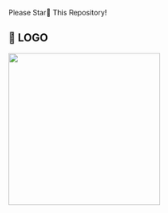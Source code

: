 
Please Star💫 This Repository!

## 📸 LOGO

<img src="https://github.com/demola234/Rydr/blob/main/screenshots/Cover.png?raw=true" height="300"/>
